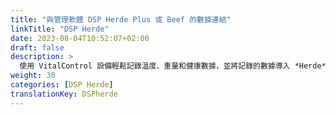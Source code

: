 ```yaml
---
title: "與管理軟體 DSP Herde Plus 或 Beef 的數據連結"
linkTitle: "DSP Herde"
date: 2023-08-04T10:52:07+02:00
draft: false
description: >
  使用 VitalControl 設備輕鬆記錄溫度、重量和健康數據，並將記錄的數據導入 *Herde* 軟體。
weight: 30
categories: [DSP Herde]
translationKey: DSPherde
---
```

